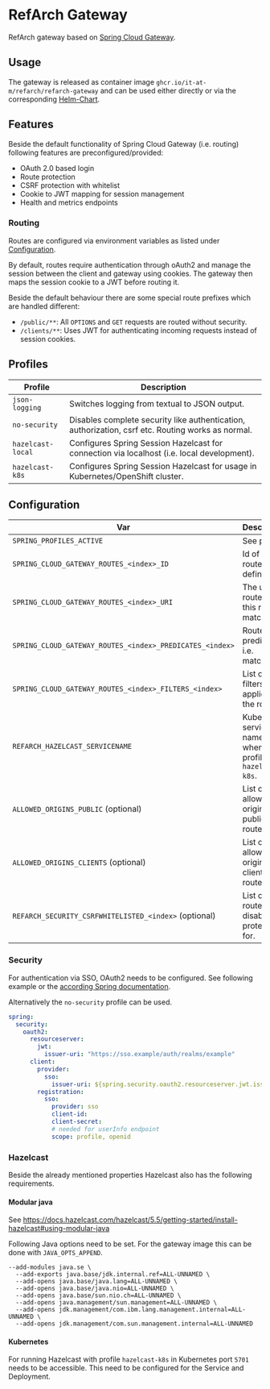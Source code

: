 # RefArch Gateway

RefArch gateway based on [Spring Cloud Gateway](https://spring.io/projects/spring-cloud-gateway).

## Usage

The gateway is released as container image `ghcr.io/it-at-m/refarch/refarch-gateway` and can be used either directly or
via the corresponding [Helm-Chart](https://github.com/it-at-m/helm-charts/tree/main/charts/refarch-gateway).

## Features

Beside the default functionality of Spring Cloud Gateway (i.e. routing) following features are preconfigured/provided:

- OAuth 2.0 based login
- Route protection
- CSRF protection with whitelist
- Cookie to JWT mapping for session management
- Health and metrics endpoints

### Routing

Routes are configured via environment variables as listed under [Configuration](#configuration).

By default, routes require authentication through oAuth2 and manage the session between the client and gateway using
cookies.
The gateway then maps the session cookie to a JWT before routing it.

Beside the default behaviour there are some special route prefixes which are handled different:

- `/public/**`: All `OPTIONS` and `GET` requests are routed without security.
- `/clients/**`: Uses JWT for authenticating incoming requests instead of session cookies.

## Profiles

| Profile           | Description                                                                                       |
|-------------------|---------------------------------------------------------------------------------------------------|
| `json-logging`    | Switches logging from textual to JSON output.                                                     |
| `no-security`     | Disables complete security like authentication, authorization, csrf etc. Routing works as normal. |
| `hazelcast-local` | Configures Spring Session Hazelcast for connection via localhost (i.e. local development).        |
| `hazelcast-k8s`   | Configures Spring Session Hazelcast for usage in Kubernetes/OpenShift cluster.                    |

## Configuration

| Var                                                      | Description                                                       | Example                                                                 |
|----------------------------------------------------------|-------------------------------------------------------------------|-------------------------------------------------------------------------|
| `SPRING_PROFILES_ACTIVE`                                 | See profiles                                                      | `local,hazelcast-local`                                                 |
| `SPRING_CLOUD_GATEWAY_ROUTES_<index>_ID`                 | Id of a route definition.                                         | `backend`                                                               |
| `SPRING_CLOUD_GATEWAY_ROUTES_<index>_URI`                | The uri to route to if this route matches.                        | `http://backend-service:8080/`                                          |
| `SPRING_CLOUD_GATEWAY_ROUTES_<index>_PREDICATES_<index>` | Route predicates i.e. matcher.                                    | `Path=/api/backend-service/**`                                          |
| `SPRING_CLOUD_GATEWAY_ROUTES_<index>_FILTERS_<index>`    | List of filters applied to the route.                             | `RewritePath=/api/backend-service/(?<urlsegments>.*), /$\{urlsegments}` |
| `REFARCH_HAZELCAST_SERVICENAME`                          | Kubernetes service name for when using profile `hazelcast-k8s`.   |                                                                         |
| `ALLOWED_ORIGINS_PUBLIC` (optional)                      | List of urls allowed as origin for public routes.                 | `https://*.example.com,http://localhost:*`                              |
| `ALLOWED_ORIGINS_CLIENTS` (optional)                     | List of urls allowed as origin for clients routes.                | `https://*.example.com,http://localhost:*`                              |
| `REFARCH_SECURITY_CSRFWHITELISTED_<index>` (optional)    | List of routes to disable csrf protection for.                    | `/example/**`                                                           |

### Security

For authentication via SSO, OAuth2 needs to be configured.
See following example or the [according Spring documentation](https://docs.spring.io/spring-security/reference/servlet/oauth2/index.html).

Alternatively the `no-security` profile can be used.

```yaml
spring:
  security:
    oauth2:
      resourceserver:
        jwt:
          issuer-uri: "https://sso.example/auth/realms/example"
      client:
        provider:
          sso:
            issuer-uri: ${spring.security.oauth2.resourceserver.jwt.issuer-uri}
        registration:
          sso:
            provider: sso
            client-id: 
            client-secret:
            # needed for userInfo endpoint
            scope: profile, openid
```

### Hazelcast

Beside the already mentioned properties Hazelcast also has the following requirements.

#### Modular java
See https://docs.hazelcast.com/hazelcast/5.5/getting-started/install-hazelcast#using-modular-java

Following Java options need to be set.
For the gateway image this can be done with `JAVA_OPTS_APPEND`.
```
--add-modules java.se \
  --add-exports java.base/jdk.internal.ref=ALL-UNNAMED \
  --add-opens java.base/java.lang=ALL-UNNAMED \
  --add-opens java.base/java.nio=ALL-UNNAMED \
  --add-opens java.base/sun.nio.ch=ALL-UNNAMED \
  --add-opens java.management/sun.management=ALL-UNNAMED \
  --add-opens jdk.management/com.ibm.lang.management.internal=ALL-UNNAMED \
  --add-opens jdk.management/com.sun.management.internal=ALL-UNNAMED
```

#### Kubernetes

For running Hazelcast with profile `hazelcast-k8s` in Kubernetes port `5701` needs to be accessible.
This need to be configured for the Service and Deployment.
